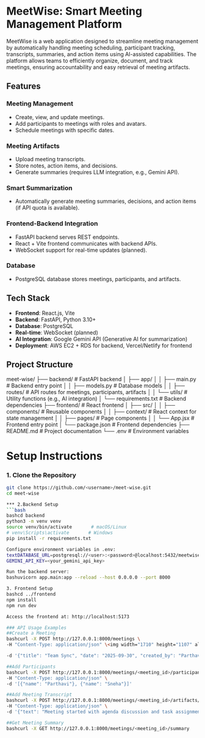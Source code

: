 # MeetWise: Smart Meeting Management Platform

MeetWise is a web application designed to streamline meeting management by automatically handling meeting scheduling, participant tracking, transcripts, summaries, and action items using AI-assisted capabilities. The platform allows teams to efficiently organize, document, and track meetings, ensuring accountability and easy retrieval of meeting artifacts.

## Features

### Meeting Management
- Create, view, and update meetings.
- Add participants to meetings with roles and avatars.
- Schedule meetings with specific dates.

### Meeting Artifacts
- Upload meeting transcripts.
- Store notes, action items, and decisions.
- Generate summaries (requires LLM integration, e.g., Gemini API).

### Smart Summarization
- Automatically generate meeting summaries, decisions, and action items (if API quota is available).

### Frontend-Backend Integration
- FastAPI backend serves REST endpoints.
- React + Vite frontend communicates with backend APIs.
- WebSocket support for real-time updates (planned).

### Database
- PostgreSQL database stores meetings, participants, and artifacts.

## Tech Stack
- **Frontend**: React.js, Vite
- **Backend**: FastAPI, Python 3.10+
- **Database**: PostgreSQL
- **Real-time**: WebSocket (planned)
- **AI Integration**: Google Gemini API (Generative AI for summarization)
- **Deployment**: AWS EC2 + RDS for backend, Vercel/Netlify for frontend

## Project Structure

meet-wise/
├── backend/                    # FastAPI backend
│   ├── app/
│   │   ├── main.py          # Backend entry point
│   │   ├── models.py        # Database models
│   │   ├── routes/          # API routes for meetings, participants, artifacts
│   │   └── utils/           # Utility functions (e.g., AI integration)
│   └── requirements.txt      # Backend dependencies
├── frontend/                   # React frontend
│   ├── src/
│   │   ├── components/      # Reusable components
│   │   ├── context/         # React context for state management
│   │   ├── pages/           # Page components
│   │   └── App.jsx          # Frontend entry point
│   └── package.json          # Frontend dependencies
├── README.md                  # Project documentation
└── .env                       # Environment variables



# Setup Instructions

### 1. Clone the Repository
```bash
git clone https://github.com/<username>/meet-wise.git
cd meet-wise

*** 2.Backend Setup
```bash
bashcd backend
python3 -m venv venv
source venv/bin/activate       # macOS/Linux
# venv\Scripts\activate       # Windows
pip install -r requirements.txt

Configure environment variables in .env:
textDATABASE_URL=postgresql://<user>:<password>@localhost:5432/meetwise
GEMINI_API_KEY=<your_gemini_api_key>

Run the backend server:
bashuvicorn app.main:app --reload --host 0.0.0.0 --port 8000

3. Frontend Setup
bashcd ../frontend
npm install
npm run dev

Access the frontend at: http://localhost:5173

### API Usage Examples
##Create a Meeting
bashcurl -X POST http://127.0.0.1:8000/meetings \
-H "Content-Type: application/json" \<img width="1710" height="1107" alt="Screenshot 2025-09-30 at 8 17 30 PM" src="https://github.com/user-attachments/assets/c903ca90-80f7-45dd-9b7a-3c70b9a68547" />

-d '{"title": "Team Sync", "date": "2025-09-30", "created_by": "Parthavi"}'

##Add Participants
bashcurl -X POST http://127.0.0.1:8000/meetings/<meeting_id>/participants \
-H "Content-Type: application/json" \
-d '[{"name": "Parthavi"}, {"name": "Sneha"}]'

##Add Meeting Transcript
bashcurl -X POST http://127.0.0.1:8000/meetings/<meeting_id>/artifacts/text \
-H "Content-Type: application/json" \
-d '{"text": "Meeting started with agenda discussion and task assignment."}'

##Get Meeting Summary
bashcurl -X GET http://127.0.0.1:8000/meetings/<meeting_id>/summary




